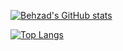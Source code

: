 [![Behzad's GitHub stats](https://github-readme-stats.vercel.app/api?username=behzadsp&theme=gotham&show_icons=true&count_private=true)](https://github.com/anuraghazra/github-readme-stats)


[![Top Langs](https://github-readme-stats.vercel.app/api/top-langs/?username=behzadsp&layout=donut&count_private=true)](https://github.com/anuraghazra/github-readme-stats)
